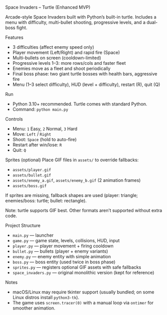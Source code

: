 Space Invaders – Turtle (Enhanced MVP)

Arcade-style Space Invaders built with Python’s built-in turtle. Includes a menu with difficulty, multi-bullet shooting, progressive levels, and a dual-boss fight.

Features
- 3 difficulties (affect enemy speed only)
- Player movement (Left/Right) and rapid fire (Space)
- Multi-bullets on screen (cooldown-limited)
- Progressive levels 1–3: more rows/cols and faster fleet
- Enemies move as a fleet and shoot periodically
- Final boss phase: two giant turtle bosses with health bars, aggressive fire
- Menu (1–3 select difficulty), HUD (level + difficulty), restart (R), quit (Q)

Run
- Python 3.10+ recommended. Turtle comes with standard Python.
- Command: `python main.py`

Controls
- Menu: `1` Easy, `2` Normal, `3` Hard
- Move: `Left` / `Right`
- Shoot: `Space` (hold to auto-fire)
- Restart after win/lose: `R`
- Quit: `Q`

Sprites (optional)
Place GIF files in `assets/` to override fallbacks:
- `assets/player.gif`
- `assets/bullet.gif`
- `assets/enemy_a.gif`, `assets/enemy_b.gif` (2 animation frames)
- `assets/boss.gif`

If sprites are missing, fallback shapes are used (player: triangle; enemies/boss: turtle; bullet: rectangle).

Note: turtle supports GIF best. Other formats aren’t supported without extra code.

Project Structure
- `main.py` — launcher
- `game.py` — game state, levels, collisions, HUD, input
- `player.py` — player movement + firing cooldown
- `bullet.py` — bullets (player + enemy variants)
- `enemy.py` — enemy entity with simple animation
- `boss.py` — boss entity (used twice in boss phase)
- `sprites.py` — registers optional GIF assets with safe fallbacks
- `space_invaders.py` — original monolithic version (kept for reference)

Notes
- macOS/Linux may require tkinter support (usually bundled; on some Linux distros install `python3-tk`).
- The game uses `screen.tracer(0)` with a manual loop via `ontimer` for smoother animation.

